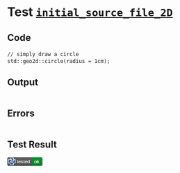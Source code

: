 # Test [`initial_source_file_2D`](/doc/structure/source_files.md#L23)

## Code

```µcad
// simply draw a circle
std::geo2d::circle(radius = 1cm);

```

## Output

```,plain
```

## Errors

```,plain
```

## Test Result

![OK](/doc/structure/.test/initial_source_file_2D.png)
